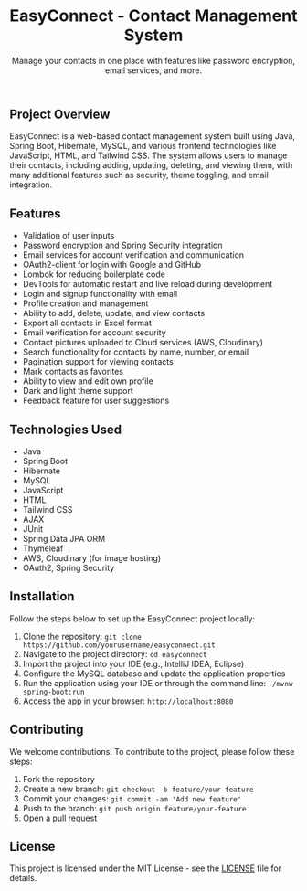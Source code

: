 <!DOCTYPE html>
<html lang="en">
<head>
    <meta charset="UTF-8">
    <meta name="viewport" content="width=device-width, initial-scale=1.0">
    <meta name="description" content="EasyConnect - A Contact Management System">
    <title>EasyConnect-README</title>
    <link href="https://cdn.jsdelivr.net/npm/tailwindcss@2.1.2/dist/tailwind.min.css" rel="stylesheet">
</head>
<body class="bg-gray-100 font-sans">

  <div class="container mx-auto p-8">
        <header class="text-center">
            <h1 class="text-4xl font-bold text-indigo-600 mb-4">EasyConnect - Contact Management System</h1>
            <p class="text-lg text-gray-700">Manage your contacts in one place with features like password encryption, email services, and more.</p>
        </header>

  <section class="mt-8">
            <h2 class="text-2xl font-semibold text-gray-800">Project Overview</h2>
            <p class="text-gray-700 mt-2">EasyConnect is a web-based contact management system built using Java, Spring Boot, Hibernate, MySQL, and various frontend technologies like JavaScript, HTML, and Tailwind CSS. The system allows users to manage their contacts, including adding, updating, deleting, and viewing them, with many additional features such as security, theme toggling, and email integration.</p>
        </section>

  <section class="mt-8">
            <h2 class="text-2xl font-semibold text-gray-800">Features</h2>
            <ul class="list-disc pl-6 mt-2 text-gray-700">
                <li>Validation of user inputs</li>
                <li>Password encryption and Spring Security integration</li>
                <li>Email services for account verification and communication</li>
                <li>OAuth2-client for login with Google and GitHub</li>
                <li>Lombok for reducing boilerplate code</li>
                <li>DevTools for automatic restart and live reload during development</li>
                <li>Login and signup functionality with email</li>
                <li>Profile creation and management</li>
                <li>Ability to add, delete, update, and view contacts</li>
                <li>Export all contacts in Excel format</li>
                <li>Email verification for account security</li>
                <li>Contact pictures uploaded to Cloud services (AWS, Cloudinary)</li>
                <li>Search functionality for contacts by name, number, or email</li>
                <li>Pagination support for viewing contacts</li>
                <li>Mark contacts as favorites</li>
                <li>Ability to view and edit own profile</li>
                <li>Dark and light theme support</li>
                <li>Feedback feature for user suggestions</li>
            </ul>
        </section>

  <section class="mt-8">
            <h2 class="text-2xl font-semibold text-gray-800">Technologies Used</h2>
            <ul class="list-disc pl-6 mt-2 text-gray-700">
                <li>Java</li>
                <li>Spring Boot</li>
                <li>Hibernate</li>
                <li>MySQL</li>
                <li>JavaScript</li>
                <li>HTML</li>
                <li>Tailwind CSS</li>
                <li>AJAX</li>
                <li>JUnit</li>
                <li>Spring Data JPA ORM</li>
                <li>Thymeleaf</li>
                <li>AWS, Cloudinary (for image hosting)</li>
                <li>OAuth2, Spring Security</li>
            </ul>
        </section>

  <section class="mt-8">
            <h2 class="text-2xl font-semibold text-gray-800">Installation</h2>
            <p class="text-gray-700 mt-2">Follow the steps below to set up the EasyConnect project locally:</p>
            <ol class="list-decimal pl-6 mt-2 text-gray-700">
                <li>Clone the repository: <code>git clone https://github.com/yourusername/easyconnect.git</code></li>
                <li>Navigate to the project directory: <code>cd easyconnect</code></li>
                <li>Import the project into your IDE (e.g., IntelliJ IDEA, Eclipse)</li>
                <li>Configure the MySQL database and update the application properties</li>
                <li>Run the application using your IDE or through the command line: <code>./mvnw spring-boot:run</code></li>
                <li>Access the app in your browser: <code>http://localhost:8080</code></li>
            </ol>
        </section>

   <section class="mt-8">
            <h2 class="text-2xl font-semibold text-gray-800">Contributing</h2>
            <p class="text-gray-700 mt-2">We welcome contributions! To contribute to the project, please follow these steps:</p>
            <ol class="list-decimal pl-6 mt-2 text-gray-700">
                <li>Fork the repository</li>
                <li>Create a new branch: <code>git checkout -b feature/your-feature</code></li>
                <li>Commit your changes: <code>git commit -am 'Add new feature'</code></li>
                <li>Push to the branch: <code>git push origin feature/your-feature</code></li>
                <li>Open a pull request</li>
            </ol>
        </section>

  <section class="mt-8">
            <h2 class="text-2xl font-semibold text-gray-800">License</h2>
            <p class="text-gray-700 mt-2">This project is licensed under the MIT License - see the <a href="LICENSE" class="text-indigo-600">LICENSE</a> file for details.</p>
        </section>
    </div>
    
</body>
</html>
